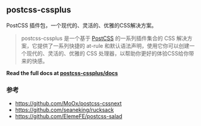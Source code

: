 ## postcss-cssplus
PostCSS 插件包，一个现代的、灵活的、优雅的CSS解决方案。

> postcss-cssplus 是一个基于 <a href="http://postcss.org/">PostCSS</a> 的一系列插件集合的 CSS 解决方案，它提供了一系列快捷的 at-rule 和默认语法声明，使用它你可以创建一个现代的、灵活的、优雅的 CSS 处理器，以帮助你更好的体验CSS给你带来的快感。

**Read the full docs at [postcss-cssplus/docs](https://thoughtbit.github.io/postcss-cssplus/)**

### 参考
- https://github.com/MoOx/postcss-cssnext
- https://github.com/seaneking/rucksack
- https://github.com/ElemeFE/postcss-salad
